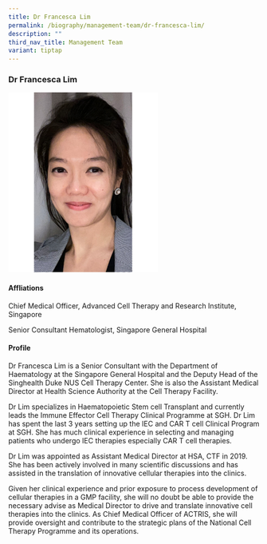 ```yaml
---
title: Dr Francesca Lim
permalink: /biography/management-team/dr-francesca-lim/
description: ""
third_nav_title: Management Team
variant: tiptap
---
```

<h3>Dr Francesca Lim</h3><div class="isomer-image-wrapper"><img style="width:300px" height="auto" width="100%" src="/images/Biography/Management%20Team/dr%20francesca%20lim.jpg"></div><h4>Affliations</h4><p>Chief Medical Officer, Advanced Cell Therapy and Research Institute, Singapore</p><p>Senior Consultant Hematologist, Singapore General Hospital</p><h4>Profile</h4><p>Dr Francesca Lim is a Senior Consultant with the Department of Haematology at the Singapore General Hospital and the Deputy Head of the Singhealth Duke NUS Cell Therapy Center. She is also the Assistant Medical Director at Health Science Authority at the Cell Therapy Facility.</p><p>Dr Lim specializes in Haematopoietic Stem cell Transplant and currently leads the Immune Effector Cell Therapy Clinical Programme at SGH. Dr Lim has spent the last 3 years setting up the IEC and CAR T cell Clinical Program at SGH. She has much clinical experience in selecting and managing patients who undergo IEC therapies especially CAR T cell therapies.</p><p>Dr Lim was appointed as Assistant Medical Director at HSA, CTF in 2019. She has been actively involved in many scientific discussions and has assisted in the translation of innovative cellular therapies into the clinics.</p><p>Given her clinical experience and prior exposure to process development of cellular therapies in a GMP facility, she will no doubt be able to provide the necessary advise as Medical Director to drive and translate innovative cell therapies into the clinics. As Chief Medical Officer of ACTRIS, she will provide oversight and contribute to the strategic plans of the National Cell Therapy Programme and its operations.</p>